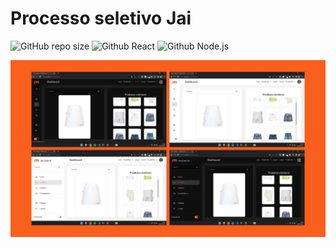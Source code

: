 # Processo seletivo Jai

![GitHub repo size](https://img.shields.io/github/repo-size/iuricode/README-template?style=for-the-badge)
![Github React](https://img.shields.io/badge/React-20232A?style=for-the-badge&logo=react&logoColor=61DAFB)
![Github Node.js](https://img.shields.io/badge/Node.js-43853D?style=for-the-badge&logo=node.js&logoColor=white)

<img src="src/assets/Tamplete.jpg" alt="exemplo imagem">
